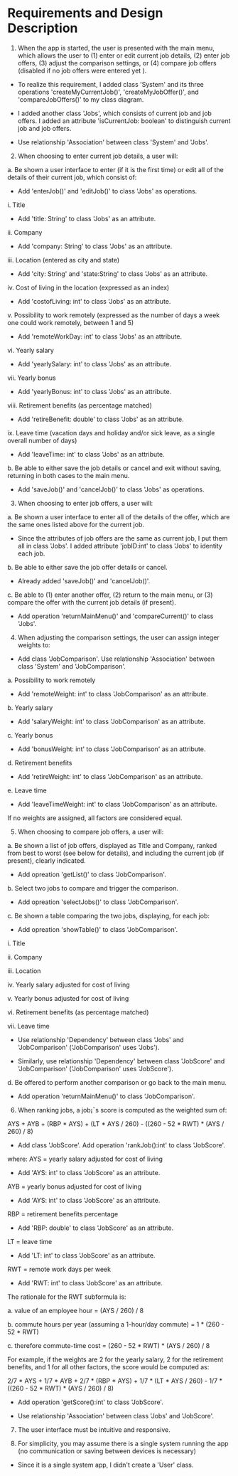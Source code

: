 # Requirements and Design Description

1.	When the app is started, the user is presented with the main menu, which allows the user to 
(1) enter or edit current job details, (2) enter job offers, (3) adjust the comparison settings, 
or (4) compare job offers (disabled if no job offers were entered yet ). 

- To realize this requirement, I added class 'System' and its three operations 'createMyCurrentJob()', 'createMyJobOffer()', and 'compareJobOffers()' to my class diagram. 

- I added another class 'Jobs', which consists of current job and job offers. I added an attribute 'isCurrentJob: boolean' to distinguish current job and job offers.

- Use relationship 'Association' between class 'System' and 'Jobs'.

2.	When choosing to enter current job details, a user will:

a.	Be shown a user interface to enter (if it is the first time) or edit all of the details of their current job, which consist of:

- Add 'enterJob()' and 'editJob()' to class 'Jobs' as operations.

i.	Title

- Add 'title: String' to class 'Jobs' as an attribute.

ii.	Company

- Add 'company: String' to class 'Jobs' as an attribute.

iii.	Location (entered as city and state)

- Add 'city: String' and 'state:String' to class 'Jobs' as an attribute.

iv.	Cost of living in the location (expressed as an index)

- Add 'costofLiving: int' to class 'Jobs' as an attribute.

v.	Possibility to work remotely (expressed as the number of days a week one could work remotely, between 1 and 5)

- Add 'remoteWorkDay: int' to class 'Jobs' as an attribute.

vi.	Yearly salary

- Add 'yearlySalary: int' to class 'Jobs' as an attribute.

vii.	Yearly bonus

- Add 'yearlyBonus: int' to class 'Jobs' as an attribute.

viii.	Retirement benefits (as percentage matched)

- Add 'retireBenefit: double' to class 'Jobs' as an attribute.

ix.	Leave time (vacation days and holiday and/or sick leave, as a single overall number of days)

- Add 'leaveTime: int' to class 'Jobs' as an attribute.

b.	Be able to either save the job details or cancel and exit without saving, returning in both cases to the main menu.

- Add 'saveJob()' and 'cancelJob()' to class 'Jobs' as operations.

3.	When choosing to enter job offers, a user will:

a.	Be shown a user interface to enter all of the details of the offer, which are the same ones listed above for the current job.

- Since the attributes of job offers are the same as current job, I put them all in class 'Jobs'. I added attribute 'jobID:int' to class 'Jobs' to identity each job.

b.	Be able to either save the job offer details or cancel.

- Already added 'saveJob()' and 'cancelJob()'.

c.	Be able to (1) enter another offer, (2) return to the main menu, or (3) compare the offer with the current job details (if present).

- Add operation 'returnMainMenu()' and 'compareCurrent()' to class 'Jobs'.

4.	When adjusting the comparison settings, the user can assign integer weights to:

- Add class 'JobComparison'. Use relationship 'Association' between class 'System' and 'JobComparison'.

a.	Possibility to work remotely

- Add 'remoteWeight: int' to class 'JobComparison' as an attribute.

b.	Yearly salary

- Add 'salaryWeight: int' to class 'JobComparison' as an attribute.

c.	Yearly bonus

- Add 'bonusWeight: int' to class 'JobComparison' as an attribute.

d.	Retirement benefits

- Add 'retireWeight: int' to class 'JobComparison' as an attribute.

e.	Leave time

- Add 'leaveTimeWeight: int' to class 'JobComparison' as an attribute.

If no weights are assigned, all factors are considered equal.

5.	When choosing to compare job offers, a user will:

a.	Be shown a list of job offers, displayed as Title and Company, ranked from best to worst (see below for details), and including the current job (if present), clearly indicated.

- Add opreation 'getList()' to class 'JobComparison'.

b.	Select two jobs to compare and trigger the comparison.

- Add opreation 'selectJobs()' to class 'JobComparison'.

c.	Be shown a table comparing the two jobs, displaying, for each job:

- Add opreation 'showTable()' to class 'JobComparison'.

i.	Title

ii.	Company

iii.	Location

iv.	Yearly salary adjusted for cost of living

v.	Yearly bonus adjusted for cost of living

vi.	Retirement benefits (as percentage matched)

vii.	Leave time

- Use relationship 'Dependency' between class 'Jobs' and 'JobComparison' ('JobComparison' uses 'Jobs').

- Similarly, use relationship 'Dependency' between class 'JobScore' and 'JobComparison' ('JobComparison' uses 'JobScore').

d.	Be offered to perform another comparison or go back to the main menu.

- Add operation 'returnMainMenu()' to class 'JobComparison'.

6.	When ranking jobs, a job¡¯s score is computed as the weighted sum of:

AYS + AYB + (RBP * AYS) + (LT * AYS / 260) - ((260 - 52 * RWT) * (AYS / 260) / 8)

- Add class 'JobScore'. Add operation 'rankJob():int' to class 'JobScore'.

where:
AYS = yearly salary adjusted for cost of living

- Add 'AYS: int' to class 'JobScore' as an attribute.

AYB = yearly bonus adjusted for cost of living

- Add 'AYS: int' to class 'JobScore' as an attribute.

RBP = retirement benefits percentage

- Add 'RBP: double' to class 'JobScore' as an attribute.

LT = leave time

- Add 'LT: int' to class 'JobScore' as an attribute.

RWT = remote work days per week

- Add 'RWT: int' to class 'JobScore' as an attribute.

The rationale for the RWT subformula is:

a.	value of an employee hour = (AYS / 260) / 8

b.	commute hours per year (assuming a 1-hour/day commute) =
1 * (260 - 52 * RWT)

c.	therefore commute-time cost = (260 - 52 * RWT) * (AYS / 260) / 8

For example, if the weights are 2 for the yearly salary, 2 for the retirement benefits, and 1 for all other factors, the score would be computed as:

2/7 * AYS + 1/7 * AYB + 2/7 * (RBP * AYS) + 1/7 * (LT * AYS / 260) - 1/7 * ((260 - 52 * RWT) * (AYS / 260) / 8)

- Add operation 'getScore():int' to class 'JobScore'.

- Use relationship 'Association' between class 'Jobs' and 'JobScore'.

7.	The user interface must be intuitive and responsive.

8.	For simplicity, you may assume there is a single system running the app (no communication or saving between devices is necessary)

- Since it is a single system app, I didn't create a 'User' class.
